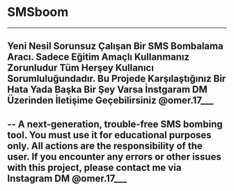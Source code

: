 # SMSboom
----
Yeni Nesil Sorunsuz Çalışan Bir SMS Bombalama Aracı. Sadece Eğitim Amaçlı Kullanmanız Zorunludur Tüm Herşey Kullanıcı Sorumluluğundadır. Bu Projede Karşılaştığınız Bir Hata Yada Başka Bir Şey Varsa İnstgaram DM Üzerinden İletişime Geçebilirsiniz @omer.17___
---


--
A next-generation, trouble-free SMS bombing tool. You must use it for educational purposes only. All actions are the responsibility of the user. If you encounter any errors or other issues with this project, please contact me via Instagram DM @omer.17___
-







